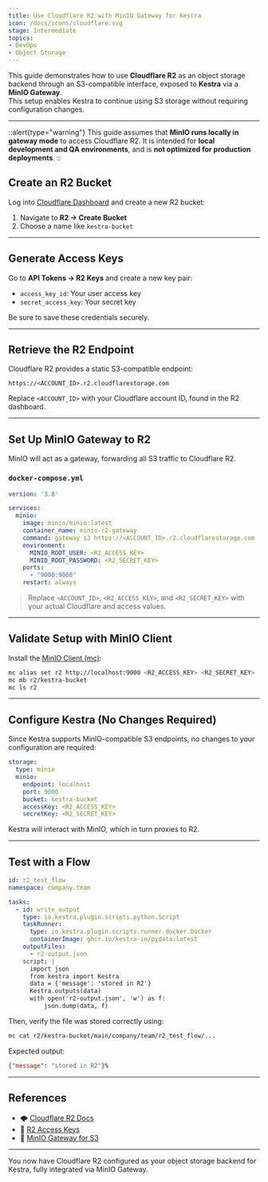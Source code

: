 ```yaml
---
title: Use Cloudflare R2 with MinIO Gateway for Kestra
icon: /docs/icons/cloudflare.svg
stage: Intermediate
topics:
- DevOps
- Object Storage
---
```


This guide demonstrates how to use **Cloudflare R2** as an object storage backend through an S3-compatible interface, exposed to **Kestra** via a **MinIO Gateway**.  
This setup enables Kestra to continue using S3 storage without requiring configuration changes.

---

::alert{type="warning"}
This guide assumes that **MinIO runs locally in gateway mode** to access Cloudflare R2. It is intended for **local development and QA environments**, and is **not optimized for production deployments**.
::

## Create an R2 Bucket

Log into [Cloudflare Dashboard](https://dash.cloudflare.com/) and create a new R2 bucket:

1. Navigate to **R2 → Create Bucket**
2. Choose a name like `kestra-bucket`

---

## Generate Access Keys

Go to **API Tokens → R2 Keys** and create a new key pair:

- `access_key_id`: Your user access key
- `secret_access_key`: Your secret key

Be sure to save these credentials securely.

---

## Retrieve the R2 Endpoint

Cloudflare R2 provides a static S3-compatible endpoint:

```
https://<ACCOUNT_ID>.r2.cloudflarestorage.com
```

Replace `<ACCOUNT_ID>` with your Cloudflare account ID, found in the R2 dashboard.

---

## Set Up MinIO Gateway to R2

MinIO will act as a gateway, forwarding all S3 traffic to Cloudflare R2.

### `docker-compose.yml`

```yaml
version: '3.8'

services:
  minio:
    image: minio/minio:latest
    container_name: minio-r2-gateway
    command: gateway s3 https://<ACCOUNT_ID>.r2.cloudflarestorage.com
    environment:
      MINIO_ROOT_USER: <R2_ACCESS_KEY>
      MINIO_ROOT_PASSWORD: <R2_SECRET_KEY>
    ports:
      - "9000:9000"
    restart: always
```

> Replace `<ACCOUNT_ID>`, `<R2_ACCESS_KEY>`, and `<R2_SECRET_KEY>` with your actual Cloudflare and access values.

---

## Validate Setup with MinIO Client

Install the [MinIO Client (mc)](https://min.io/docs/minio/linux/reference/minio-mc.html):

```sh
mc alias set r2 http://localhost:9000 <R2_ACCESS_KEY> <R2_SECRET_KEY>
mc mb r2/kestra-bucket
mc ls r2
```

---

## Configure Kestra (No Changes Required)

Since Kestra supports MinIO-compatible S3 endpoints, no changes to your configuration are required:

```yaml
storage:
  type: minio
  minio:
    endpoint: localhost
    port: 9000
    bucket: kestra-bucket
    accessKey: <R2_ACCESS_KEY>
    secretKey: <R2_SECRET_KEY>
```

Kestra will interact with MinIO, which in turn proxies to R2.

---

## Test with a Flow

```yaml
id: r2_test_flow
namespace: company.team

tasks:
  - id: write_output
    type: io.kestra.plugin.scripts.python.Script
    taskRunner:
      type: io.kestra.plugin.scripts.runner.docker.Docker
      containerImage: ghcr.io/kestra-io/pydata:latest
    outputFiles:
      - r2-output.json
    script: |
      import json
      from kestra import Kestra
      data = {'message': 'stored in R2'}
      Kestra.outputs(data)
      with open('r2-output.json', 'w') as f:
          json.dump(data, f)
```

Then, verify the file was stored correctly using:

```sh
mc cat r2/kestra-bucket/main/company/team/r2_test_flow/...
```

Expected output:

```json
{"message": "stored in R2"}%
```

---

## References

- 🌩️ [Cloudflare R2 Docs](https://developers.cloudflare.com/r2/)
- 🔐 [R2 Access Keys](https://developers.cloudflare.com/api/)
- 🧰 [MinIO Gateway for S3](https://min.io/docs/minio/linux/gateway/s3.html)

---

You now have Cloudflare R2 configured as your object storage backend for Kestra, fully integrated via MinIO Gateway.
